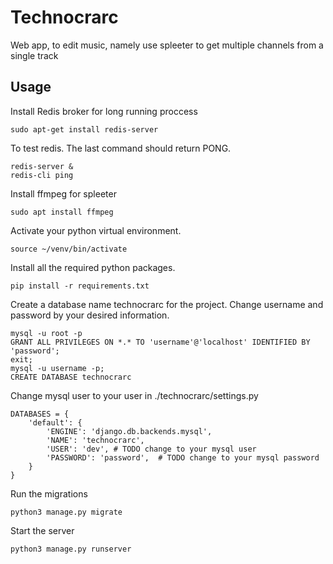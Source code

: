 # Technocrarc

Web app, to edit music, namely use spleeter to get multiple channels from a single track

## Usage

Install Redis broker for long running proccess

```
sudo apt-get install redis-server
```

To test redis. The last command should return PONG.

```
redis-server &
redis-cli ping
```

Install ffmpeg for spleeter
```
sudo apt install ffmpeg
```

Activate your python virtual environment.

```
source ~/venv/bin/activate 
```

Install all the required python packages.

```
pip install -r requirements.txt
```

Create a database name technocrarc for the project.
Change username and password by your desired information.

```
mysql -u root -p
GRANT ALL PRIVILEGES ON *.* TO 'username'@'localhost' IDENTIFIED BY 'password';
exit;
mysql -u username -p;
CREATE DATABASE technocrarc
```

Change mysql user to your user in ./technocrarc/settings.py

```
DATABASES = {
    'default': {
        'ENGINE': 'django.db.backends.mysql',
        'NAME': 'technocrarc',
		'USER': 'dev', # TODO change to your mysql user
		'PASSWORD': 'password',  # TODO change to your mysql password
    }
}
```

Run the migrations

```
python3 manage.py migrate
```

Start the server

```
python3 manage.py runserver
```
